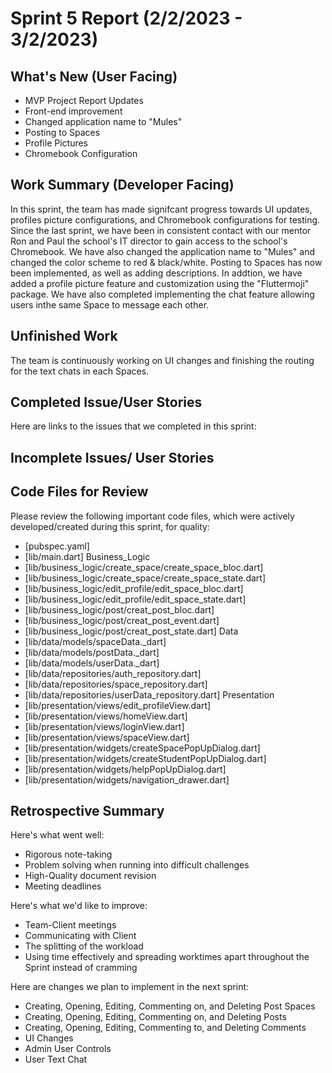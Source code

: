 # Sprint 5 Report (2/2/2023 - 3/2/2023)

## What's New (User Facing)
* MVP Project Report Updates
* Front-end improvement
* Changed application name to "Mules"
* Posting to Spaces
* Profile Pictures
* Chromebook Configuration

## Work Summary (Developer Facing)
In this sprint, the team has made signifcant progress towards UI updates, profiles picture configurations, and Chromebook configurations for testing. Since the last sprint, we have been in consistent contact with our mentor Ron and Paul the school's IT director to gain access to the school's Chromebook. We have also changed the application name to "Mules" and changed the color scheme to red & black/white. Posting to Spaces has now been implemented, as well as adding descriptions. In addtion, we have added a profile picture feature and customization using the "Fluttermoji" package. We have also completed implementing the chat feature allowing users inthe same Space to message each other.

## Unfinished Work
The team is continuously working on UI changes and finishing the routing for the text chats in each Spaces. 

## Completed Issue/User Stories
Here are links to the issues that we completed in this sprint:

## Incomplete Issues/ User Stories

## Code Files for Review
Please review the following important code files, which were actively developed/created during this sprint, for quality:
 * [pubspec.yaml]
 * [lib/main.dart]
 Business_Logic
 * [lib/business_logic/create_space/create_space_bloc.dart]
 *  [lib/business_logic/create_space/create_space_state.dart]
 * [lib/business_logic/edit_profile/edit_space_bloc.dart]
 * [lib/business_logic/edit_profile/edit_space_state.dart]
 * [lib/business_logic/post/creat_post_bloc.dart]
 * [lib/business_logic/post/creat_post_event.dart]
 * [lib/business_logic/post/creat_post_state.dart]
 Data
 * [lib/data/models/spaceData._dart]
 * [lib/data/models/postData._dart]
 * [lib/data/models/userData._dart]
 * [lib/data/repositories/auth_repository.dart]
 * [lib/data/repositories/space_repository.dart]
 * [lib/data/repositories/userData_repository.dart]
 Presentation
 * [lib/presentation/views/edit_profileView.dart]
 * [lib/presentation/views/homeView.dart]
 * [lib/presentation/views/loginView.dart]
 * [lib/presentation/views/spaceView.dart]
 * [lib/presentation/widgets/createSpacePopUpDialog.dart]
 * [lib/presentation/widgets/createStudentPopUpDialog.dart]
 * [lib/presentation/widgets/helpPopUpDialog.dart]
 * [lib/presentation/widgets/navigation_drawer.dart]


## Retrospective Summary
Here's what went well:
 * Rigorous note-taking
 * Problem solving when running into difficult challenges
 * High-Quality document revision
 * Meeting deadlines

Here's what we'd like to improve:
 * Team-Client meetings
 * Communicating with Client
 * The splitting of the workload
 * Using time effectively and spreading worktimes apart throughout the Sprint instead of cramming

Here are changes we plan to implement in the next sprint:
 * Creating, Opening, Editing, Commenting on, and Deleting Post Spaces
 * Creating, Opening, Editing, Commenting on, and Deleting Posts
 * Creating, Opening, Editing, Commenting to, and Deleting Comments
 * UI Changes
 * Admin User Controls
 * User Text Chat